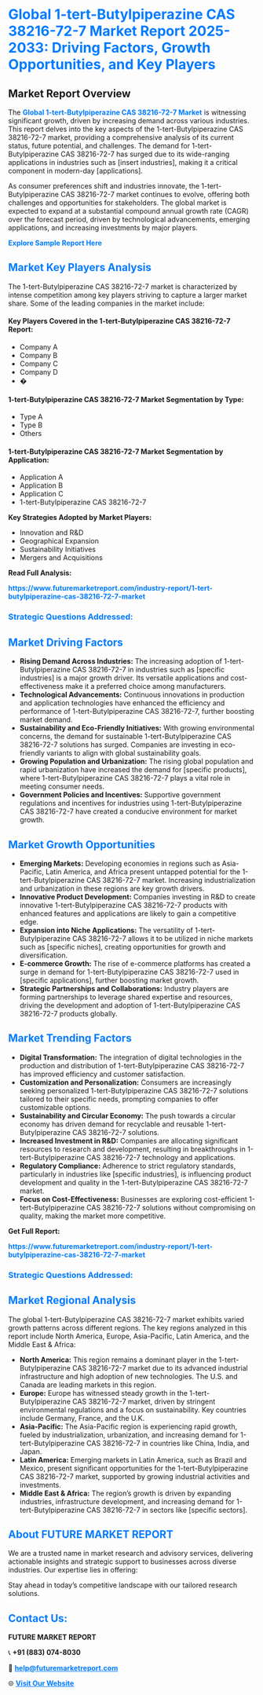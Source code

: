 <h1 style="color: #007BFF;">Global 1-tert-Butylpiperazine CAS 38216-72-7 Market Report 2025-2033: Driving Factors, Growth Opportunities, and Key Players</h1>

<section id="overview">
<h2>Market Report Overview</h2>
<p>The <a href="https://www.futuremarketreport.com/industry-report/1-tert-butylpiperazine-cas-38216-72-7-market" style="color: #007BFF; text-decoration: none;"><strong>Global 1-tert-Butylpiperazine CAS 38216-72-7 Market</strong></a> is witnessing significant growth, driven by increasing demand across various industries. This report delves into the key aspects of the 1-tert-Butylpiperazine CAS 38216-72-7 market, providing a comprehensive analysis of its current status, future potential, and challenges. The demand for 1-tert-Butylpiperazine CAS 38216-72-7 has surged due to its wide-ranging applications in industries such as [insert industries], making it a critical component in modern-day [applications].</p>
<p>As consumer preferences shift and industries innovate, the 1-tert-Butylpiperazine CAS 38216-72-7 market continues to evolve, offering both challenges and opportunities for stakeholders. The global market is expected to expand at a substantial compound annual growth rate (CAGR) over the forecast period, driven by technological advancements, emerging applications, and increasing investments by major players.</p>
</section>

<section id="overview">
<p><a href="https://www.futuremarketreport.com/request-sample/reportId=116379" style="color: #007BFF; text-decoration: none;"><strong>Explore Sample Report Here</strong></a></p>
</section>

<section id="key-players">
<h2 style="color: #007BFF;">Market Key Players Analysis</h2>
<p>The 1-tert-Butylpiperazine CAS 38216-72-7 market is characterized by intense competition among key players striving to capture a larger market share. Some of the leading companies in the market include:</p>
<h4>Key Players Covered in the 1-tert-Butylpiperazine CAS 38216-72-7 Report:</h4>
<ul><li>Company A</li><li>Company B</li><li>Company C</li><li>Company D</li><li>�</li></ul>
<h4>1-tert-Butylpiperazine CAS 38216-72-7 Market Segmentation by Type:</h4>
<ul><li>Type A</li><li>Type B</li><li>Others</li></ul>

<h4>1-tert-Butylpiperazine CAS 38216-72-7 Market Segmentation by Application:</h4>
<ul><li>Application A</li><li>Application B</li><li>Application C</li><li>1-tert-Butylpiperazine CAS 38216-72-7</li></ul>
<p><strong>Key Strategies Adopted by Market Players:</strong></p>
<ul>
<li>Innovation and R&D</li>
<li>Geographical Expansion</li>
<li>Sustainability Initiatives</li>
<li>Mergers and Acquisitions</li>
</ul>
</section>

<section>
<p><strong>Read Full Analysis: </strong></p><a href="https://www.futuremarketreport.com/industry-report/1-tert-butylpiperazine-cas-38216-72-7-market" style="color: #007BFF; text-decoration: none;"><strong>https://www.futuremarketreport.com/industry-report/1-tert-butylpiperazine-cas-38216-72-7-market</strong></a>
<h3 style="color: #007BFF;">Strategic Questions Addressed:</h3>
</section>

<section id="driving-factors">
<h2 style="color: #007BFF;">Market Driving Factors</h2>
<ul>
<li><strong>Rising Demand Across Industries:</strong> The increasing adoption of 1-tert-Butylpiperazine CAS 38216-72-7 in industries such as [specific industries] is a major growth driver. Its versatile applications and cost-effectiveness make it a preferred choice among manufacturers.</li>
<li><strong>Technological Advancements:</strong> Continuous innovations in production and application technologies have enhanced the efficiency and performance of 1-tert-Butylpiperazine CAS 38216-72-7, further boosting market demand.</li>
<li><strong>Sustainability and Eco-Friendly Initiatives:</strong> With growing environmental concerns, the demand for sustainable 1-tert-Butylpiperazine CAS 38216-72-7 solutions has surged. Companies are investing in eco-friendly variants to align with global sustainability goals.</li>
<li><strong>Growing Population and Urbanization:</strong> The rising global population and rapid urbanization have increased the demand for [specific products], where 1-tert-Butylpiperazine CAS 38216-72-7 plays a vital role in meeting consumer needs.</li>
<li><strong>Government Policies and Incentives:</strong> Supportive government regulations and incentives for industries using 1-tert-Butylpiperazine CAS 38216-72-7 have created a conducive environment for market growth.</li>
</ul>
</section>

<section id="growth-opportunities">
<h2 style="color: #007BFF;">Market Growth Opportunities</h2>
<ul>
<li><strong>Emerging Markets:</strong> Developing economies in regions such as Asia-Pacific, Latin America, and Africa present untapped potential for the 1-tert-Butylpiperazine CAS 38216-72-7 market. Increasing industrialization and urbanization in these regions are key growth drivers.</li>
<li><strong>Innovative Product Development:</strong> Companies investing in R&D to create innovative 1-tert-Butylpiperazine CAS 38216-72-7 products with enhanced features and applications are likely to gain a competitive edge.</li>
<li><strong>Expansion into Niche Applications:</strong> The versatility of 1-tert-Butylpiperazine CAS 38216-72-7 allows it to be utilized in niche markets such as [specific niches], creating opportunities for growth and diversification.</li>
<li><strong>E-commerce Growth:</strong> The rise of e-commerce platforms has created a surge in demand for 1-tert-Butylpiperazine CAS 38216-72-7 used in [specific applications], further boosting market growth.</li>
<li><strong>Strategic Partnerships and Collaborations:</strong> Industry players are forming partnerships to leverage shared expertise and resources, driving the development and adoption of 1-tert-Butylpiperazine CAS 38216-72-7 products globally.</li>
</ul>
</section>

<section id="trending-factors">
<h2 style="color: #007BFF;">Market Trending Factors</h2>
<ul>
<li><strong>Digital Transformation:</strong> The integration of digital technologies in the production and distribution of 1-tert-Butylpiperazine CAS 38216-72-7 has improved efficiency and customer satisfaction.</li>
<li><strong>Customization and Personalization:</strong> Consumers are increasingly seeking personalized 1-tert-Butylpiperazine CAS 38216-72-7 solutions tailored to their specific needs, prompting companies to offer customizable options.</li>
<li><strong>Sustainability and Circular Economy:</strong> The push towards a circular economy has driven demand for recyclable and reusable 1-tert-Butylpiperazine CAS 38216-72-7 solutions.</li>
<li><strong>Increased Investment in R&D:</strong> Companies are allocating significant resources to research and development, resulting in breakthroughs in 1-tert-Butylpiperazine CAS 38216-72-7 technology and applications.</li>
<li><strong>Regulatory Compliance:</strong> Adherence to strict regulatory standards, particularly in industries like [specific industries], is influencing product development and quality in the 1-tert-Butylpiperazine CAS 38216-72-7 market.</li>
<li><strong>Focus on Cost-Effectiveness:</strong> Businesses are exploring cost-efficient 1-tert-Butylpiperazine CAS 38216-72-7 solutions without compromising on quality, making the market more competitive.</li>
</ul>
</section>

<section>
<p><strong>Get Full Report: </strong></p><a href="https://www.futuremarketreport.com/industry-report/1-tert-butylpiperazine-cas-38216-72-7-market" style="color: #007BFF; text-decoration: none;"><strong>https://www.futuremarketreport.com/industry-report/1-tert-butylpiperazine-cas-38216-72-7-market</strong></a>
<h3 style="color: #007BFF;">Strategic Questions Addressed:</h3>
</section>


<section id="regional-analysis">
<h2 style="color: #007BFF;">Market Regional Analysis</h2>
<p>The global 1-tert-Butylpiperazine CAS 38216-72-7 market exhibits varied growth patterns across different regions. The key regions analyzed in this report include North America, Europe, Asia-Pacific, Latin America, and the Middle East & Africa:</p>
<ul>
<li><strong>North America:</strong> This region remains a dominant player in the 1-tert-Butylpiperazine CAS 38216-72-7 market due to its advanced industrial infrastructure and high adoption of new technologies. The U.S. and Canada are leading markets in this region.</li>
<li><strong>Europe:</strong> Europe has witnessed steady growth in the 1-tert-Butylpiperazine CAS 38216-72-7 market, driven by stringent environmental regulations and a focus on sustainability. Key countries include Germany, France, and the U.K.</li>
<li><strong>Asia-Pacific:</strong> The Asia-Pacific region is experiencing rapid growth, fueled by industrialization, urbanization, and increasing demand for 1-tert-Butylpiperazine CAS 38216-72-7 in countries like China, India, and Japan.</li>
<li><strong>Latin America:</strong> Emerging markets in Latin America, such as Brazil and Mexico, present significant opportunities for the 1-tert-Butylpiperazine CAS 38216-72-7 market, supported by growing industrial activities and investments.</li>
<li><strong>Middle East & Africa:</strong> The region’s growth is driven by expanding industries, infrastructure development, and increasing demand for 1-tert-Butylpiperazine CAS 38216-72-7 in sectors like [specific sectors].</li>
</ul>
</section>

<footer>
<h2 style="color: #007BFF;">About FUTURE MARKET REPORT</h2>
<p>We are a trusted name in market research and advisory services, delivering actionable insights and strategic support to businesses across diverse industries. Our expertise lies in offering:</p>

<p>Stay ahead in today’s competitive landscape with our tailored research solutions.</p>

<h2 style="color: #007BFF;">Contact Us:</h2>
<p><strong>FUTURE MARKET REPORT</strong></p>
<p>📞 <strong>+91 (883) 074-8030</strong></p>
<p>📧 <strong><a href="mailto:help@futuremarketreport.com" style="color: #007BFF;">help@futuremarketreport.com</a></strong></p>
<p>🌐 <strong><a href="https://www.futuremarketreport.com/" style="color: #007BFF;">Visit Our Website</a></strong></p>
</footer>